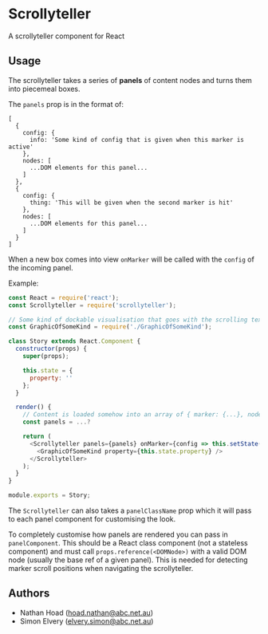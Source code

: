# Scrollyteller

A scrollyteller component for React

## Usage

The scrollyteller takes a series of **panels** of content nodes and turns them into piecemeal boxes.

The `panels` prop is in the format of:

    [
      {
        config: {
          info: 'Some kind of config that is given when this marker is active'
        },
        nodes: [
          ...DOM elements for this panel...
        ]
      },
      {
        config: {
          thing: 'This will be given when the second marker is hit'
        },
        nodes: [
          ...DOM elements for this panel...
        ]
      }
    ]

When a new box comes into view `onMarker` will be called with the `config` of the incoming panel.

Example:

```javascript
const React = require('react');
const Scrollyteller = require('scrollyteller');

// Some kind of dockable visualisation that goes with the scrolling text
const GraphicOfSomeKind = require('./GraphicOfSomeKind');

class Story extends React.Component {
  constructor(props) {
    super(props);

    this.state = {
      property: ''
    };
  }

  render() {
    // Content is loaded somehow into an array of { marker: {...}, nodes: [...DOMNodes] }
    const panels = ...?

    return (
      <Scrollyteller panels={panels} onMarker={config => this.setState(state => ({ property: config.thing }))}>
        <GraphicOfSomeKind property={this.state.property} />
      </Scrollyteller>
    );
  }
}

module.exports = Story;
```

The `Scrollyteller` can also takes a `panelClassName` prop which it will pass to each panel component for customising the look.

To completely customise how panels are rendered you can pass in `panelComponent`. This should be a React class component (not a stateless component) and must call `props.reference(<DOMNode>)` with a valid DOM node (usually the base ref of a given panel). This is needed for detecting marker scroll positions when navigating the scrollyteller.

## Authors

* Nathan Hoad ([hoad.nathan@abc.net.au](mailto:hoad.nathan@abc.net.au))
* Simon Elvery ([elvery.simon@abc.net.au](mailto:elvery.simon@abc.net.au))
